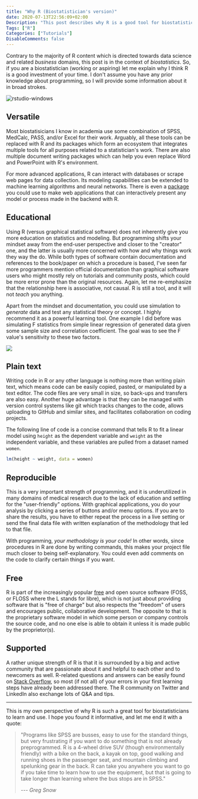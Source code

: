 ```yaml
---
title: "Why R (Biostatistician's version)"
date: 2020-07-13T22:56:09+02:00
Description: "This post describes why R is a good tool for biostatistics"
Tags: ["R"]
Categories: ["Tutorials"]
DisableComments: false
---
```


Contrary to the majority of R content which is directed towards data science and
related _business_ domains, this post is in the context of _biostatistics_.  So,
if you are a biostatistician (working or aspiring) let me explain why I think R
is a good investment of your time. I don't assume you have any prior knowledge
about programming, so I will provide some information about it in broad strokes.

![rstudio-windows](/post/why-r_files/rstudio-windows.png)

## Versatile

Most biostatisicians I know in academia use some combination of SPSS, MedCalc,
PASS, and/or Excel for their work. Arguably, all these tools can be replaced
with R and its packages which form an ecosystem that integrates multiple tools
for all purposes related to a statistician's work. There are also multiple
document writing packages which can help you even replace Word and PowerPoint
with R's environment.

For more advanced applications, R can interact with databases or scrape web
pages for data collection. Its modeling capabilities can be extended to machine
learning algorithms and neural networks. There is even a
[package](https://shiny.rstudio.com/gallery/) you could use to make web
applications that can interactively present any model or process made in the
backend with R.

## Educational

Using R (versus graphical statistical software) does not inherently give you
more education on statistics and modeling. But programming shifts your mindset
away from the end-user perspective and closer to the "creator" one, and the
latter is usually more concerned with how and why things work they way the do.
While both types of software contain documentation and references to the
book/paper on which a procedure is based, I've seen far more programmers mention
official documentation than graphical software users who might mostly rely on
tutorials and community posts, which could be more error prone than the original
resources. Again, let me re-emphasize that the relationship here is associative,
not causal. R is still a tool, and it will not _teach_ you anything.

Apart from the mindset and documentation, you could use simulation to _generate_
data and test any statistical theory or concept. I highly recommend it as a
powerful learning tool. One example I did before was simulating F statistics
from simple linear regression of generated data given some sample size and
correlation coefficient. The goal was to see the F value's sensitivity to these
two factors.

![](/post/why-r_files/sim.jpg)

## Plain text

Writing code in R or any other language is nothing more than writing plain text,
which means code can be easily copied, pasted, or manipulated by a text editor.
The code files are very small in size, so back-ups and transfers are also easy.
Another huge advantage is that they can be managed with version control systems
like git which tracks changes to the code, allows uploading to GitHub and
similar sites, and facilitates collaboration on coding projects.

The following line of code is a concise command that tells R to fit a linear
model using `height` as the dependent variable and `weight` as the independent
variable, and these variables are pulled from a dataset named `women`.

```r
lm(height ~ weight, data = women)
```

## Reproducible

This is a very important strength of programming, and it is underutilized in
many domains of medical research due to the lack of education and settling for
the "user-friendly" options. With graphical applications, you do your analysis
by clicking a series of buttons and/or menu options. If you are to share the
results, you have to either repeat the process in a live setting or send the
final data file with written explanation of the methodology that led to that
file.

With programming, _your methodology is your code!_ In other words, since
procedures in R are done by writing commands, this makes your project file much
closer to being self-explanatory. You could even add comments on the code to
clarify certain things if you want.

## Free

R is part of the increasingly popular
[free](https://en.wikipedia.org/wiki/Free_software) and open source software
(FOSS, or FLOSS where the L stands for libre), which is not just about providing
software that is "free of charge" but also respects the "freedom" of users and
encourages public, collaborative development. The opposite to that is the
proprietary software model in which some person or company controls the source
code, and no one else is able to obtain it unless it is made public by the
proprietor(s).

## Supported

A rather unique strength of R is that it is surrounded by a big and active
community that are passionate about it and helpful to each other and to
newcomers as well.  R-related questions and answers can be easily found on
[Stack Overflow](https://stackoverflow.com/questions/tagged/r?tab=Frequent), so
most (if not all) of your errors in your first learning steps have already been
addressed there. The R community on Twitter and LinkedIn also exchange lots of
Q&A and tips.

* * *

This is my own perspective of why R is such a great tool for biostatisticians to
learn and use. I hope you found it informative, and let me end it with a quote:

> "Programs like SPSS are busses, easy to use for the standard things, but very
> frustrating if you want to do something that is not already preprogrammed.  R
> is a 4-wheel drive SUV (though environmentally friendly) with a bike on the
> back, a kayak on top, good walking and running shoes in the passenger seat,
> and mountain climbing and spelunking gear in the back.  R can take you
> anywhere you want to go if you take time to learn how to use the equipment,
> but that is going to take longer than learning where the bus stops are in
> SPSS."
>
> --- <cite>Greg Snow</cite>
